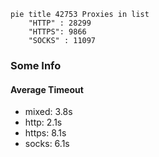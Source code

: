 
```mermaid
pie title 42753 Proxies in list
    "HTTP" : 28299
    "HTTPS": 9866
    "SOCKS" : 11097
```

### Some Info
#### Average Timeout

- mixed: 3.8s
- http: 2.1s
- https: 8.1s
- socks: 6.1s